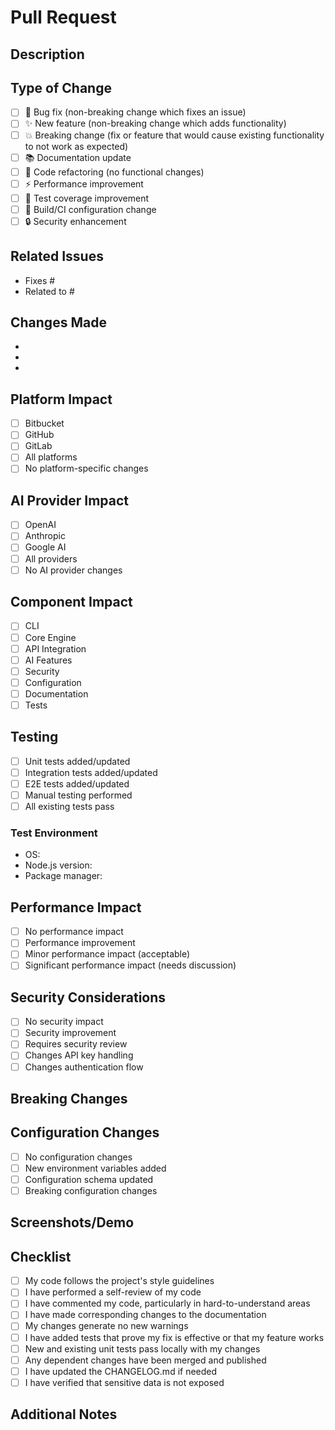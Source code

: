 # Pull Request

## Description

<!-- Provide a clear and concise description of the changes -->

## Type of Change

<!-- Check all that apply -->

- [ ] 🐛 Bug fix (non-breaking change which fixes an issue)
- [ ] ✨ New feature (non-breaking change which adds functionality)
- [ ] 💥 Breaking change (fix or feature that would cause existing functionality to not work as expected)
- [ ] 📚 Documentation update
- [ ] 🧹 Code refactoring (no functional changes)
- [ ] ⚡ Performance improvement
- [ ] 🧪 Test coverage improvement
- [ ] 🔧 Build/CI configuration change
- [ ] 🔒 Security enhancement

## Related Issues

<!-- Link to related issues using keywords like "Fixes #123" or "Closes #456" -->

- Fixes #
- Related to #

## Changes Made

<!-- Provide a detailed list of changes -->

-
-
-

## Platform Impact

<!-- If applicable, indicate which platforms are affected -->

- [ ] Bitbucket
- [ ] GitHub
- [ ] GitLab
- [ ] All platforms
- [ ] No platform-specific changes

## AI Provider Impact

<!-- If applicable, indicate which AI providers are affected -->

- [ ] OpenAI
- [ ] Anthropic
- [ ] Google AI
- [ ] All providers
- [ ] No AI provider changes

## Component Impact

<!-- Check all components that are affected -->

- [ ] CLI
- [ ] Core Engine
- [ ] API Integration
- [ ] AI Features
- [ ] Security
- [ ] Configuration
- [ ] Documentation
- [ ] Tests

## Testing

<!-- Describe the tests you've added or run -->

- [ ] Unit tests added/updated
- [ ] Integration tests added/updated
- [ ] E2E tests added/updated
- [ ] Manual testing performed
- [ ] All existing tests pass

### Test Environment

- OS:
- Node.js version:
- Package manager:

## Performance Impact

<!-- If applicable, describe any performance implications -->

- [ ] No performance impact
- [ ] Performance improvement
- [ ] Minor performance impact (acceptable)
- [ ] Significant performance impact (needs discussion)

## Security Considerations

<!-- If applicable, describe security implications -->

- [ ] No security impact
- [ ] Security improvement
- [ ] Requires security review
- [ ] Changes API key handling
- [ ] Changes authentication flow

## Breaking Changes

<!-- If this is a breaking change, describe the impact and migration path -->

## Configuration Changes

<!-- List any changes to configuration files or environment variables -->

- [ ] No configuration changes
- [ ] New environment variables added
- [ ] Configuration schema updated
- [ ] Breaking configuration changes

## Screenshots/Demo

<!-- If applicable, add screenshots or demo links -->

## Checklist

- [ ] My code follows the project's style guidelines
- [ ] I have performed a self-review of my code
- [ ] I have commented my code, particularly in hard-to-understand areas
- [ ] I have made corresponding changes to the documentation
- [ ] My changes generate no new warnings
- [ ] I have added tests that prove my fix is effective or that my feature works
- [ ] New and existing unit tests pass locally with my changes
- [ ] Any dependent changes have been merged and published
- [ ] I have updated the CHANGELOG.md if needed
- [ ] I have verified that sensitive data is not exposed

## Additional Notes

<!-- Any additional information that would be helpful for reviewers -->
